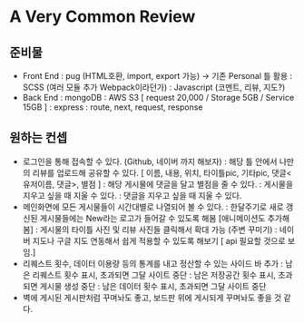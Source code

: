# A Very Common Review

## 준비물
- Front End
    : pug (HTML호환, import, export 가능) -> 기존 Personal 틀 활용
    : SCSS (여러 모듈 추가 Webpack이라던가)
    : Javascript (코멘트, 리뷰, 지도?)
- Back End
    : mongoDB
    : AWS S3 [ request 20,000 / Storage 5GB / Service 15GB ]
    : express
    : route, next, request, response

## 원하는 컨셉
- 로그인을 통해 접속할 수 있다. (Github, 네이버 까지 해보자)
    : 해당 틀 안에서 나만의 리뷰를 업로드해 공유할 수 있다.
    [ 이름, 내용, 위치, 타이틀pic, 기타pic, 댓글<유저이름, 댓글>, 별점 ]
    : 해당 게시물에 댓글을 달고 별점을 줄 수 있다.
    : 게시물을 지우고 싶을 때 지울 수 있다.
    : 댓글을 지우고 싶을 때 지울 수 있다.
- 메인화면에 모든 게시물들이 시간대별로 나열되어 볼 수 있다.
    : 한달주기로 새로 갱신된 게시물들에는 New라는 로고가 들어갈 수 있도록 해봄
      [애니메이션도 추가해 봄]
    : 게시물의 타이틀 사진 및 리뷰 사진들 클릭해서 확대 가능 (주변 꾸미기)
    : 네이버 지도나 구글 지도 연동해서 쉽게 적용할 수 있도록 해보기
    [ api 필요할 것으로 보임.]
- 리퀘스트 횟수, 데이터 이용량 등의 통계를 내고 정산할 수 있는 사이드 바 추가
    : 남은 리퀘스트 횟수 표시, 초과되면 그달 사이트 중단
    : 남은 저장공간 횟수 표시, 초과되면 게시물 생성 중단
    : 남은 데이터 횟수 표시, 초과되면 그달 사이트 중단
- 벽에 게시된 게시판처럼 꾸며놔도 좋고, 보드판 위에 게시되게 꾸며놔도 좋을 것 같다.